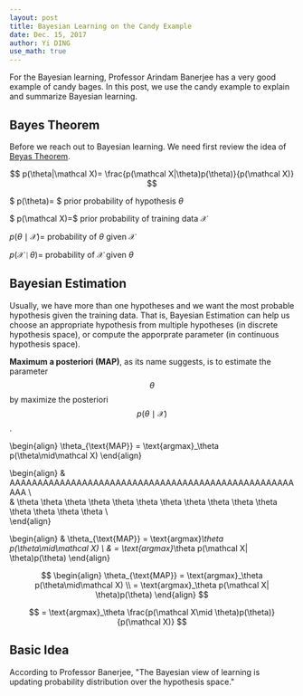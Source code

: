 ```yaml
--- 
layout: post
title: Bayesian Learning on the Candy Example
date: Dec. 15, 2017
author: Yi DING
use_math: true
---
```


[comment]: # (Use the candy example to explain Bayesian learning)

For the Bayesian learning, Professor Arindam Banerjee has a very good example of candy bages. In this post, we use the candy example to explain and summarize Bayesian learning.

## Bayes Theorem
Before we reach out to Bayesian learning. We need first review the idea of [Beyas Theorem](http://www.cs.cmu.edu/afs/cs/project/theo-20/www/mlbook/ch6.pdf).

$$ p(\theta|\mathcal X)= \frac{p(\mathcal X|\theta)p(\theta)}{p(\mathcal X)} $$

$ p(\theta)= $ prior probability of hypothesis $\theta$

$ p(\mathcal X)=$ prior probability of training data $\mathcal X$

$p(\theta\mid\mathcal X)=$ probability of $\theta$ given $\mathcal X$

$p(\mathcal X\mid\theta)=$ probability of $\mathcal X$ given $\theta$

## Bayesian Estimation
Usually, we have more than one hypotheses and we want the most probable hypothesis given the training data. That is, Bayesian Estimation can help us choose an appropriate hypothesis from multiple hypotheses (in discrete hypothesis space), or compute the apporprate parameter (in continuous hypothesis space).

**Maximum a posteriori (MAP)**, as its name suggests, is to estimate the parameter $$\theta$$ by maximize the posteriori $$p(\theta\mid\mathcal X)$$.

\begin{align}
\theta_{\text{MAP}} = \text{argmax}_\theta p(\theta\mid\mathcal X)
\end{align}

\begin{align}
& AAAAAAAAAAAAAAAAAAAAAAAAAAAAAAAAAAAAAAAAAAAAAAAAAAAAAA \\\
& \theta \theta \theta \theta \theta \theta \theta \theta \theta \theta \theta \theta \theta \theta \theta  \\\
\end{align}

\begin{align}
& \theta_{\text{MAP}} = \text{argmax}_\theta p(\theta\mid\mathcal X) \\
& = \text{argmax}_\theta p(\mathcal X| \theta)p(\theta)
\end{align}


$$ \begin{align}
\theta_{\text{MAP}} = \text{argmax}_\theta p(\theta\mid\mathcal X) \\
= \text{argmax}_\theta p(\mathcal X| \theta)p(\theta) 
\end{align} $$

$$ = \text{argmax}_\theta \frac{p(\mathcal X\mid \theta)p(\theta)}{p(\mathcal X)} $$


## Basic Idea
According to Professor Banerjee, "The Bayesian view of learning is updating probability distribution over the hypothesis space."